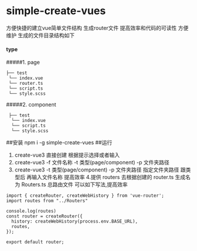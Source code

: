 # simple-create-vues
方便快捷的建立vue简单文件结构 生成router文件 提高效率和代码的可读性 方便维护
生成的文件目录结构如下
#### type 
 #####1. page

    ├── test
     └── index.vue
     └── router.ts
     └── script.ts
     └── style.scss
     
 #####2. component
 
     ├── test
      └── index.vue
      └── script.ts
      └── style.scss
      
##安装
npm i -g simple-create-vues
##运行
1. create-vue3 直接创建 根据提示选择或者输入
2. create-vue3 -f 文件名称 -t 类型(page/component) -p 文件夹路径 
3. create-vue3 -t 类型(page/component) -p 文件夹路径 
    指定文件夹路径 跟类型后 再输入文件名称 提高效率
4.提供 routers 去根据创建的 router.ts 生成名为 Routers.ts 总路由文件
可以如下写法,提高效率
```
import { createRouter, createWebHistory } from 'vue-router';
import routes from "../Routers"

console.log(routes)
const router = createRouter({
  history: createWebHistory(process.env.BASE_URL),
  routes,
});

export default router;
```

